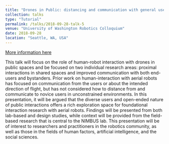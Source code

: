 ```yaml
---
title: "Drones in Public: distancing and communication with general users"
collection: talks
type: "Tutorial"
permalink: /talks/2018-09-28-talk-5
venue: "University of Washington Robotics Colloquium"
date: 2018-09-28
location: "Seattle, WA, USA"
---
```


[More information here](https://robotics.cs.washington.edu/colloquium/archive/18au/)

This talk will focus on the role of human-robot interaction with drones in public spaces and be focused on two individual research areas: proximal interactions in shared spaces and improved communication with both end-users and bystanders. Prior work on human-interaction with aerial robots has focused on communication from the users or about the intended direction of flight, but has not considered how to distance from and communicate to novice users in unconstrained environments. In this presentation, it will be argued that the diverse users and open-ended nature of public interactions offers a rich exploration space for foundational interaction research with aerial robots. Findings will be presented from both lab-based and design studies, while context will be provided from the field-based research that is central to the NIMBUS lab. This presentation will be of interest to researchers and practitioners in the robotics community, as well as those in the fields of human factors, artificial intelligence, and the social sciences.
